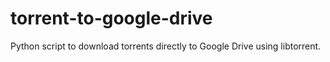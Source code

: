 # torrent-to-google-drive
Python script to download torrents directly to Google Drive using libtorrent.
